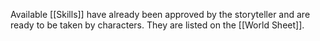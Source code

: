 Available [[Skills]] have already been approved by the storyteller and are ready to be taken by characters. They are listed on the [[World Sheet]].